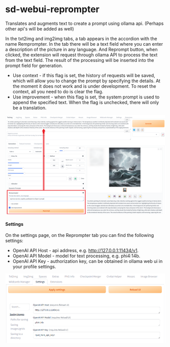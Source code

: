 # sd-webui-reprompter
Translates and augments text to create a prompt using ollama api. (Perhaps other api's will be added as well)

In the txt2img and img2img tabs, a tab appears in the accordion with the name Remprompter. 
In the tab there will be a text field where you can enter a description of the picture in any language. 
And Reprompt button, when clicked, the extension will request through ollama API to process the text from the text field. 
The result of the processing will be inserted into the prompt field for generation.

- Use context - if this flag is set, the history of requests will be saved, which will allow you to change the prompt by specifying the details. At the moment it does not work and is under development. To reset the context, all you need to do is clear the flag.
- Use improvement - when this flag is set, the system prompt is used to append the specified text. When the flag is unchecked, there will only be a translation.

![Reprompter extension](https://github.com/ogoun/ogoun/blob/main/images/reprompter/App.png)


#### Settings
On the settings page, on the Reprompter tab you can find the following settings:
- OpenAI API Host - api address, e.g. http://127.0.0.1:11434/v1.
- OpenAI API Model - model for text processing, e.g. phi4:14b.
- OpenAI API Key - authorization key, can be obtained in ollama web ui in your profile settings.

![Reprompter settings](https://github.com/ogoun/ogoun/blob/main/images/reprompter/settings.png)
